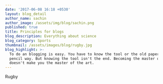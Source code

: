 ```yaml
---
date: '2017-06-08 16:18 +0530'
layout: blog_detail
author_name: sachin
author_image: /assets/img/blog/sachin.png
published: true
title: Principles for blogs
blog_description: Everything about science
blog_category: Sports
thumbnail: /assets/images/blog/rugby.jpg
blog_highlight: >-
  To do an blogging is easy. You have to know the tool or the old paper and
  pencil way. But knowing the tool isn't the end. Becoming the master of a tool
  doesn't make you the master of the art.
---
```

Rugby
